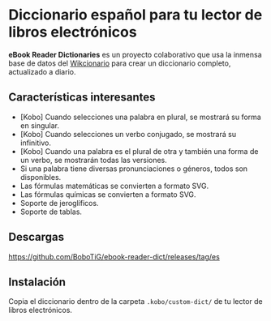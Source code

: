 # Diccionario español para tu lector de libros electrónicos

**eBook Reader Dictionaries** es un proyecto colaborativo que usa la inmensa base de datos del [Wikcionario](https://es.wiktionary.org/) para crear un diccionario completo, actualizado a diario.

## Características interesantes

- [Kobo] Cuando selecciones una palabra en plural, se mostrará su forma en singular.
- [Kobo] Cuando selecciones un verbo conjugado, se mostrará su infinitivo.
- [Kobo] Cuando una palabra es el plural de otra y también una forma de un verbo, se mostrarán todas las versiones.
- Si una palabra tiene diversas pronunciaciones o géneros, todos son disponibles.
- Las fórmulas matemáticas se convierten a formato SVG.
- Las fórmulas químicas se convierten a formato SVG.
- Soporte de jeroglíficos.
- Soporte de tablas.

## Descargas

https://github.com/BoboTiG/ebook-reader-dict/releases/tag/es

## Instalación

Copia el diccionario dentro de la carpeta `.kobo/custom-dict/` de tu lector de libros electrónicos.

